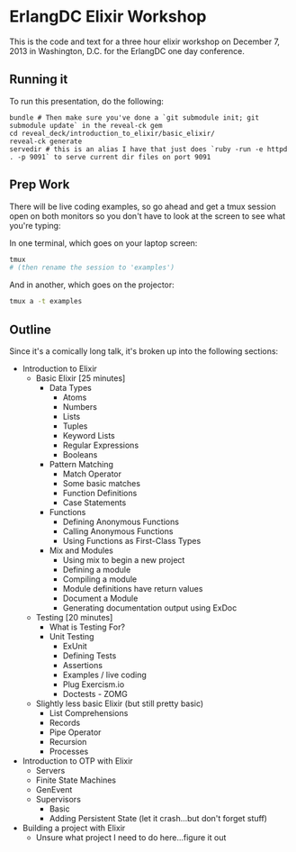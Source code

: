 # ErlangDC Elixir Workshop

This is the code and text for a three hour elixir workshop on December 7, 2013
in Washington, D.C. for the ErlangDC one day conference.

## Running it
To run this presentation, do the following:

```
bundle # Then make sure you've done a `git submodule init; git submodule update` in the reveal-ck gem
cd reveal_deck/introduction_to_elixir/basic_elixir/
reveal-ck generate
servedir # this is an alias I have that just does `ruby -run -e httpd . -p 9091` to serve current dir files on port 9091
```

## Prep Work
There will be live coding examples, so go ahead and get a tmux session open on
both monitors so you don't have to look at the screen to see what you're typing:

In one terminal, which goes on your laptop screen:

```sh
tmux
# (then rename the session to 'examples')
```

And in another, which goes on the projector:

```sh
tmux a -t examples
```

## Outline

Since it's a comically long talk, it's broken up into the following sections:

- Introduction to Elixir
  - Basic Elixir [25 minutes]
    - Data Types
      - Atoms
      - Numbers
      - Lists
      - Tuples
      - Keyword Lists
      - Regular Expressions
      - Booleans
    - Pattern Matching
      - Match Operator
      - Some basic matches 
      - Function Definitions
      - Case Statements
    - Functions
      - Defining Anonymous Functions
      - Calling Anonymous Functions
      - Using Functions as First-Class Types
    - Mix and Modules
      - Using mix to begin a new project
      - Defining a module
      - Compiling a module
      - Module definitions have return values
      - Document a Module
      - Generating documentation output using ExDoc
  - Testing [20 minutes]
    - What is Testing For?
    - Unit Testing
      - ExUnit
      - Defining Tests
      - Assertions
      - Examples / live coding
      - Plug Exercism.io
      - Doctests - ZOMG
  - Slightly less basic Elixir (but still pretty basic)
    - List Comprehensions
    - Records
    - Pipe Operator
    - Recursion
    - Processes
- Introduction to OTP with Elixir
  - Servers
  - Finite State Machines
  - GenEvent
  - Supervisors
    - Basic
    - Adding Persistent State (let it crash...but don't forget stuff)
- Building a project with Elixir
  - Unsure what project I need to do here...figure it out

